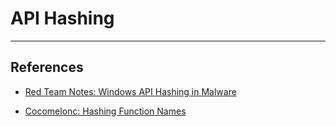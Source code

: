 # API Hashing

---
## References

- [Red Team Notes: Windows API Hashing in Malware](https://www.ired.team/offensive-security/defense-evasion/windows-api-hashing-in-malware)

- [Cocomelonc: Hashing Function Names](https://cocomelonc.github.io/tutorial/2022/03/22/simple-av-evasion-5.html)